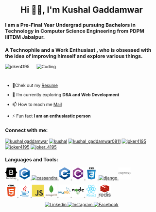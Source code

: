 <h1 align="center">Hi 👋🏻, I'm Kushal Gaddamwar</h1>

<h3 align="left">I am a Pre-Final Year Undergrad pursuing Bachelors in Technology in Computer Science Engineering from PDPM IIITDM Jabalpur.</h3>

<h3 align="left">A Technophile and a Work Enthusiast , who is obsessed with the idea of improving himself and explore various things.</h3>

<img align="right" alt="Coding" width="400" src="https://media.tenor.com/qJ5evVs-_uUAAAAC/coding.gif">
<p align="left"> <img src="https://komarev.com/ghpvc/?username=joker4195&label=Profile%20views&color=0e75b6&style=flat" alt="joker4195" /> </p>

<p align="left"> <a href="https://twitter.com/" target="blank"><img src="https://img.shields.io/twitter/follow/?logo=twitter&style=for-the-badge" alt="" /></a> </p>

- 📄Chek out my [Resume](https://drive.google.com/file/d/11-IV0mmyb4Qb7lkVYo2NEeNbKC0qUZ9U/view)

- 🌱 I’m currently exploring **DSA and Web Development**

- 📫 How to reach me <a href="kushalgaddamwar121@gmail.com" > Mail </a>

- ⚡ Fun fact **I am an enthusiastic person**
<h3 align="left">Connect with me:</h3>
<p align="left">
<a href="https://linkedin.com/in/kushal gaddamwar" target="blank"><img align="center" src="https://raw.githubusercontent.com/rahuldkjain/github-profile-readme-generator/master/src/images/icons/Social/linked-in-alt.svg" alt="kushal gaddamwar" height="30" width="40" /></a>
<a href="https://fb.com/kushal" target="blank"><img align="center" src="https://raw.githubusercontent.com/rahuldkjain/github-profile-readme-generator/master/src/images/icons/Social/facebook.svg" alt="kushal" height="30" width="40" /></a>
<a href="https://instagram.com/kushal_gaddamwar0811" target="blank"><img align="center" src="https://raw.githubusercontent.com/rahuldkjain/github-profile-readme-generator/master/src/images/icons/Social/instagram.svg" alt="kushal_gaddamwar0811" height="30" width="40" /></a>
<a href="https://www.codechef.com/users/joker4195" target="blank"><img align="center" src="https://cdn.jsdelivr.net/npm/simple-icons@3.1.0/icons/codechef.svg" alt="joker4195" height="30" width="40" /></a>
<a href="https://codeforces.com/profile/joker4195" target="blank"><img align="center" src="https://raw.githubusercontent.com/rahuldkjain/github-profile-readme-generator/master/src/images/icons/Social/codeforces.svg" alt="joker4195" height="30" width="40" /></a>
<a href="https://www.leetcode.com/joker_4195" target="blank"><img align="center" src="https://raw.githubusercontent.com/rahuldkjain/github-profile-readme-generator/master/src/images/icons/Social/leet-code.svg" alt="joker_4195" height="30" width="40" /></a>
</p>

<h3 align="left">Languages and Tools:</h3>
<p align="left"> <a href="https://getbootstrap.com" target="_blank" rel="noreferrer"> <img src="https://raw.githubusercontent.com/devicons/devicon/master/icons/bootstrap/bootstrap-plain-wordmark.svg" alt="bootstrap" width="40" height="40"/> </a> <a href="https://www.cprogramming.com/" target="_blank" rel="noreferrer"> <img src="https://raw.githubusercontent.com/devicons/devicon/master/icons/c/c-original.svg" alt="c" width="40" height="40"/> </a> <a href="https://cassandra.apache.org/" target="_blank" rel="noreferrer"> <img src="https://www.vectorlogo.zone/logos/apache_cassandra/apache_cassandra-icon.svg" alt="cassandra" width="40" height="40"/> </a> <a href="https://www.w3schools.com/cpp/" target="_blank" rel="noreferrer"> <img src="https://raw.githubusercontent.com/devicons/devicon/master/icons/cplusplus/cplusplus-original.svg" alt="cplusplus" width="40" height="40"/> </a> <a href="https://www.w3schools.com/cs/" target="_blank" rel="noreferrer"> <img src="https://raw.githubusercontent.com/devicons/devicon/master/icons/csharp/csharp-original.svg" alt="csharp" width="40" height="40"/> </a> <a href="https://www.w3schools.com/css/" target="_blank" rel="noreferrer"> <img src="https://raw.githubusercontent.com/devicons/devicon/master/icons/css3/css3-original-wordmark.svg" alt="css3" width="40" height="40"/> </a> <a href="https://www.djangoproject.com/" target="_blank" rel="noreferrer"> <img src="https://cdn.worldvectorlogo.com/logos/django.svg" alt="django" width="40" height="40"/> </a>
 <a href="https://expressjs.com" target="_blank" rel="noreferrer"> <img src="https://raw.githubusercontent.com/devicons/devicon/master/icons/express/express-original-wordmark.svg" alt="express" width="40" height="40"/> </a>
 <p align="left">
  <a href="https://www.w3.org/html/" target="_blank" rel="noreferrer"> <img src="https://raw.githubusercontent.com/devicons/devicon/master/icons/html5/html5-original-wordmark.svg" alt="html5" width="40" height="40"/> </a> <a href="https://www.java.com" target="_blank" rel="noreferrer"> <img src="https://raw.githubusercontent.com/devicons/devicon/master/icons/java/java-original.svg" alt="java" width="40" height="40"/> </a> <a href="https://developer.mozilla.org/en-US/docs/Web/JavaScript" target="_blank" rel="noreferrer"> <img src="https://raw.githubusercontent.com/devicons/devicon/master/icons/javascript/javascript-original.svg" alt="javascript" width="40" height="40"/> </a> <a href="https://www.mongodb.com/" target="_blank" rel="noreferrer"> <img src="https://raw.githubusercontent.com/devicons/devicon/master/icons/mongodb/mongodb-original-wordmark.svg" alt="mongodb" width="40" height="40"/> </a> <a href="https://www.mysql.com/" target="_blank" rel="noreferrer"> <img src="https://raw.githubusercontent.com/devicons/devicon/master/icons/mysql/mysql-original-wordmark.svg" alt="mysql" width="40" height="40"/> </a> <a href="https://nodejs.org" target="_blank" rel="noreferrer"> <img src="https://raw.githubusercontent.com/devicons/devicon/master/icons/nodejs/nodejs-original-wordmark.svg" alt="nodejs" width="40" height="40"/> </a> <a href="https://reactjs.org/" target="_blank" rel="noreferrer"> <img src="https://raw.githubusercontent.com/devicons/devicon/master/icons/react/react-original-wordmark.svg" alt="react" width="40" height="40"/> </a> <a href="https://redis.io" target="_blank" rel="noreferrer"> <img src="https://raw.githubusercontent.com/devicons/devicon/master/icons/redis/redis-original-wordmark.svg" alt="redis" width="40" height="40"/> </a> </p>



<p align="center">
  
  <a href="https://www.linkedin.com/in/kushal-gaddamwar-966044202/">
    <img alt="Linkedin" src="https://img.shields.io/badge/Linkedin--_.svg?style=social&logo=linkedin"/>
  </a>
  <a href="https://www.instagram.com/kushal_gaddamwar0811/">
    <img alt="Instagram" src="https://img.shields.io/badge/Instagram--_.svg?style=social&logo=instagram"/>
  </a>
  <a href="https://www.facebook.com/kushalgaddamwar4195/">
    <img alt="Facebook" src="https://img.shields.io/badge/Facebook--_.svg?style=social&logo=facebook"/>
  </a>
  

</p>
